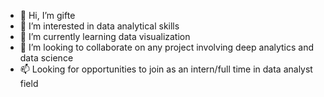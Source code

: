 - 👋 Hi, I’m gifte
- 👀 I’m interested in data analytical skills
- 🌱 I’m currently learning data visualization
- 💞️ I’m looking to collaborate on any project involving deep analytics and data science
- 📫 Looking for opportunities to join as an intern/full time in data analyst field

<!---
preciousgifte/preciousgifte is a ✨ special ✨ repository because its `README.md` (this file) appears on your GitHub profile.
You can click the Preview link to take a look at your changes.
--->
